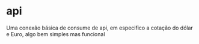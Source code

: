 # api
 Uma conexão básica de consume de api, em especifico a cotação do dólar e Euro, algo bem simples mas funcional
